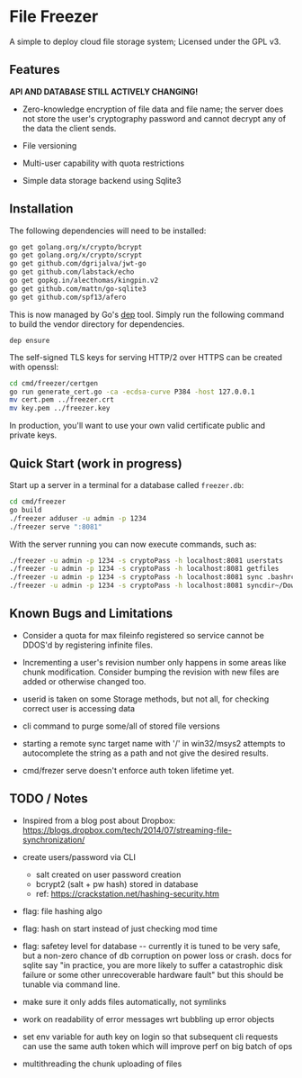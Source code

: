 File Freezer
============

A simple to deploy cloud file storage system; Licensed under the GPL v3.

Features
--------

**API AND DATABASE STILL ACTIVELY CHANGING!**

* Zero-knowledge encryption of file data and file name; the server
  does not store the user's cryptography password and cannot decrypt
  any of the data the client sends.

* File versioning

* Multi-user capability with quota restrictions

* Simple data storage backend using Sqlite3


Installation
------------

The following dependencies will need to be installed:

```bash
go get golang.org/x/crypto/bcrypt
go get golang.org/x/crypto/scrypt
go get github.com/dgrijalva/jwt-go
go get github.com/labstack/echo
go get gopkg.in/alecthomas/kingpin.v2
go get github.com/mattn/go-sqlite3
go get github.com/spf13/afero
```

This is now managed by Go's [dep](https://github.com/golang/dep) tool. Simply run
the following command to build the vendor directory for dependencies.

```
dep ensure
```



The self-signed TLS keys for serving HTTP/2 over HTTPS can be created with openssl:

```bash
cd cmd/freezer/certgen
go run generate_cert.go -ca -ecdsa-curve P384 -host 127.0.0.1
mv cert.pem ../freezer.crt
mv key.pem ../freezer.key
```

In production, you'll want to use your own valid certificate public and private keys.


Quick Start (work in progress)
------------------------------

Start up a server in a terminal for a database called `freezer.db`:

```bash
cd cmd/freezer
go build
./freezer adduser -u admin -p 1234
./freezer serve ":8081"
```

With the server running you can now execute commands, such as:

```bash
./freezer -u admin -p 1234 -s cryptoPass -h localhost:8081 userstats
./freezer -u admin -p 1234 -s cryptoPass -h localhost:8081 getfiles
./freezer -u admin -p 1234 -s cryptoPass -h localhost:8081 sync .bashrc /backupcfg
./freezer -u admin -p 1234 -s cryptoPass -h localhost:8081 syncdir~/Downloads /data
```

Known Bugs and Limitations
--------------------------

* Consider a quota for max fileinfo registered so service cannot be DDOS'd 
  by registering infinite files.

* Incrementing a user's revision number only happens in some areas like chunk modification.
  Consider bumping the revision with new files are added or otherwise changed too.

* userid is taken on some Storage methods, but not all, for checking correct user is accessing data

* cli command to purge some/all of stored file versions

* starting a remote sync target name with '/' in win32/msys2 attempts to autocomplete
  the string as a path and not give the desired results.

* cmd/frezer serve doesn't enforce auth token lifetime yet.

TODO / Notes
------------

* Inspired from a blog post about Dropbox:
  https://blogs.dropbox.com/tech/2014/07/streaming-file-synchronization/

* create users/password via CLI
  * salt created on user password creation
  * bcrypt2 (salt + pw hash) stored in database
  * ref: https://crackstation.net/hashing-security.htm

* flag: file hashing algo
* flag: hash on start instead of just checking mod time
* flag: safetey level for database -- currently it is tuned to be very safe,
  but a non-zero chance of db corruption on power loss or crash. docs for
  sqlite say "in practice, you are more likely to suffer a catastrophic disk failure 
  or some other unrecoverable hardware fault" but this should be tunable
  via command line.

* make sure it only adds files automatically, not symlinks

* work on readability of error messages wrt bubbling up error objects

* set env variable for auth key on login so that subsequent cli requests
  can use the same auth token which will improve perf on big batch of ops

* multithreading the chunk uploading of files